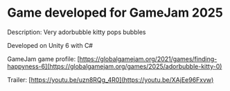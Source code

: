 # Game developed for GameJam 2025

Description: Very adorbubble kitty pops bubbles

Developed on Unity 6 with C#

GameJam game profile: [https://globalgamejam.org/2021/games/finding-happyness-6](https://globalgamejam.org/games/2025/adorbubble-kitty-0)

Trailer: [https://youtu.be/uzn8RQg_4R0](https://youtu.be/XAjEe96Fxvw)
